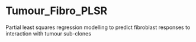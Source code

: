 # Tumour_Fibro_PLSR
Partial least squares regression modelling to predict fibroblast responses to interaction with tumour sub-clones
